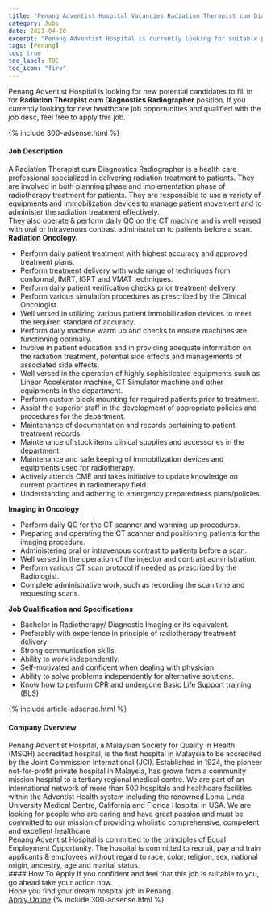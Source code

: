 ```yaml
---
title: "Penang Adventist Hospital Vacancies Radiation Therapist cum Diagnostics Radiographer" 
category: Jobs 
date: 2021-04-20 
excerpt: "Penang Adventist Hospital is currently looking for suitable person to fill in the Radiation Therapist cum Diagnostics Radiographer which positioned at Penang" 
tags: [Penang] 
toc: true 
toc_label: TOC 
toc_icon: "fire" 
--- 
```


<p>Penang Adventist Hospital is looking for new potential candidates to fill in for <b>Radiation Therapist cum Diagnostics Radiographer</b> position. If you currently looking for new healthcare job opportunities and qualified with the job desc, feel free to apply this job.
</p>{% include 300-adsense.html %} 
<div><div><h4>Job Description</h4></div><div><div><span><div><div>A Radiation Therapist cum Diagnostics Radiographer is a health care professional specialized in delivering radiation treatment to patients. They are involved in both planning phase and implementation phase of radiotherapy treatment for patients. They are responsible to use a variety of equipments and immobilization devices to manage patient movement and to administer the radiation treatment effectively.<div>They also operate &amp; perform daily QC on the CT machine and is well versed with oral or intravenous contrast administration to patients before a scan.</div></div><div><strong>Radiation Oncology.</strong><ul><li>Perform daily patient treatment with highest accuracy and approved treatment plans.</li><li>Perform treatment delivery with wide range of techniques from conformal, IMRT, IGRT and VMAT techniques.</li><li>Perform daily patient verification checks prior treatment delivery.</li><li>Perform various simulation procedures as prescribed by the Clinical Oncologist.</li><li>Well versed in utilizing various patient immobilization devices to meet the required standard of accuracy.</li><li>Perform daily machine warm up and checks to ensure machines are functioning optimally.</li><li>Involve in patient education and in providing adequate information on the radiation treatment, potential side effects and managements of associated side effects.</li><li>Well versed in the operation of highly sophisticated equipments such as Linear Accelerator machine, CT Simulator machine and other equipments in the department.</li><li>Perform custom block mounting for required patients prior to treatment.</li><li>Assist the superior staff in the development of appropriate policies and procedures for the department.</li><li>Maintenance of documentation and records pertaining to patient treatment records.</li><li>Maintenance of stock items clinical supplies and accessories in the department.</li><li>Maintenance and safe keeping of immobilization devices and equipments used for radiotherapy.</li><li>Actively attends CME and takes initiative to update knowledge on current practices in radiotherapy field.</li><li>Understanding and adhering to emergency preparedness plans/policies.</li></ul><div><strong>Imaging in Oncology</strong></div><ul><li>Perform daily QC for the CT scanner and warming up procedures.</li><li>Preparing and operating the CT scanner and positioning patients for the imaging procedure.</li><li>Administering oral or intravenous contrast to patients before a scan.</li><li>Well versed in the operation of the injector and contrast administration.</li><li>Perform various CT scan protocol if needed as prescribed by the Radiologist.</li><li>Complete administrative work, such as recording the scan time and requesting scans.</li></ul></div><div><strong>Job Qualification and Specifications</strong></div><ul><li>Bachelor in Radiotherapy/ Diagnostic Imaging or its equivalent.</li><li>Preferably with experience in principle of radiotherapy treatment delivery</li><li>Strong communication skills.</li><li>Ability to work independently.</li><li>Self-motivated and confident when dealing with physician</li><li>Ability to solve problems independently for alternative solutions.</li><li>Know how to perform CPR and undergone Basic Life Support training (BLS)</li></ul></div></span></div></div></div> 
{% include article-adsense.html %} 
<div><div><h4>Company Overview</h4></div><div><div><span><div><div>
	Penang Adventist Hospital, a Malaysian Society for Quality in Health (MSQH) accredited hospital, is the first hospital in Malaysia to be accredited by the Joint Commission International (JCI). Established in 1924, the pioneer not-for-profit private hospital in Malaysia, has grown from a community mission hospital to a tertiary regional medical centre. We are part of an international network of more than 500 hospitals and healthcare facilities within the Adventist Health system including the renowned Loma Linda University Medical Centre, California and Florida Hospital in USA. We are looking for people who are caring and have great passion and must be committed to our mission of providing wholistic comprehensive, competent and excellent healthcare</div>
<div>
	Penang Adventist Hospital is committed to the principles of Equal Employment Opportunity. The hospital is committed to recruit, pay and train applicants &amp; employees without regard to race, color, religion, sex, national origin, ancestry, age and marital status.&#160; &#160; &#160; &#160; &#160; &#160;</div></div></span></div></div></div> 
#### How To Apply 
If you confident and feel that this job is suitable to you, go ahead take your action now. <br/> 
Hope you find your dream hospital job in Penang. <br/> 
<a href="https://www.jobstreet.com.my/en/job/radiation-therapist-cum-diagnostics-radiographer-4535409?jobId=jobstreet-my-job-4535409" class="btn btn--warning" target="_blank" rel="nofollow noopenner">Apply Online</a> 
{% include 300-adsense.html %} 